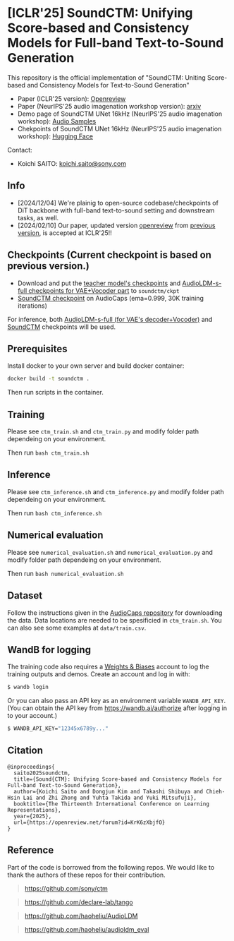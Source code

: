# [ICLR'25] SoundCTM: Unifying Score-based and Consistency Models for Full-band Text-to-Sound Generation

This repository is the official implementation of "SoundCTM: Uniting Score-based and Consistency Models for Text-to-Sound Generation"

- Paper (ICLR'25 version): [Openreview](https://openreview.net/forum?id=KrK6zXbjfO)
- Paper (NeurIPS'25 audio imagenation workshop version): [arxiv](https://arxiv.org/abs/2405.18503)
- Demo page of SoundCTM UNet 16kHz (NeurIPS'25 audio imagenation workshop): [Audio Samples](https://koichi-saito-sony.github.io/soundctm/)
- Chekpoints of SoundCTM UNet 16kHz (NeurIPS'25 audio imagenation workshop): [Hugging Face](https://huggingface.co/Sony/soundctm)



Contact:
- Koichi SAITO: koichi.saito@sony.com

## Info 
- [2024/12/04] We're plainig to open-source codebase/checkpoints of DiT backbone with full-band text-to-sound setting and downstream tasks, as well.
- [2024/02/10] Our paper, updated version [openreview](https://openreview.net/forum?id=KrK6zXbjfO) from [previous version](https://arxiv.org/abs/2405.18503), is accepted at ICLR'25!!

## Checkpoints (Current checkpoint is based on previous version.)

- Download and put the [teacher model's checkpoints](https://huggingface.co/Sony/soundctm/tree/main/ckpt/teacher) and [AudioLDM-s-full checkpoints for VAE+Vocoder part](https://huggingface.co/Sony/soundctm/blob/main/ckpt/audioldm-s-full.ckpt) to `soundctm/ckpt`
- [SoundCTM checkpoint](https://huggingface.co/Sony/soundctm/tree/main/soundctm_ckpt) on AudioCaps (ema=0.999, 30K training iterations)

For inference, both [AudioLDM-s-full (for VAE's decoder+Vocoder)](https://huggingface.co/Sony/soundctm/blob/main/ckpt/audioldm-s-full.ckpt) and [SoundCTM](https://huggingface.co/Sony/soundctm/tree/main/soundctm_ckpt) checkpoints will be used.

## Prerequisites

Install docker to your own server and build docker container:

```bash
docker build -t soundctm .
```

Then run scripts in the container.

## Training
Please see `ctm_train.sh` and `ctm_train.py` and modify folder path dependeing on your environment.

Then run `bash ctm_train.sh`

## Inference
Please see `ctm_inference.sh` and `ctm_inference.py` and modify folder path dependeing on your environment.

Then run `bash ctm_inference.sh`

## Numerical evaluation
Please see `numerical_evaluation.sh` and `numerical_evaluation.py` and modify folder path dependeing on your environment.

Then run `bash numerical_evaluation.sh`


## Dataset
Follow the instructions given in the [AudioCaps repository](https://github.com/cdjkim/audiocaps) for downloading the data. 
Data locations are needed to be spesificied in `ctm_train.sh`. 
You can also see some examples at `data/train.csv`.


## WandB for logging
The training code also requires a [Weights & Biases](https://wandb.ai/site) account to log the training outputs and demos. Create an account and log in with:
```bash
$ wandb login
```
Or you can also pass an API key as an environment variable `WANDB_API_KEY`.
(You can obtain the API key from https://wandb.ai/authorize after logging in to your account.)
```bash
$ WANDB_API_KEY="12345x6789y..."
```


## Citation
```
@inproceedings{
  saito2025soundctm,
  title={Sound{CTM}: Unifying Score-based and Consistency Models for Full-band Text-to-Sound Generation},
  author={Koichi Saito and Dongjun Kim and Takashi Shibuya and Chieh-Hsin Lai and Zhi Zhong and Yuhta Takida and Yuki Mitsufuji},
  booktitle={The Thirteenth International Conference on Learning Representations},
  year={2025},
  url={https://openreview.net/forum?id=KrK6zXbjfO}
}
```

## Reference
Part of the code is borrowed from the following repos. We would like to thank the authors of these repos for their contribution. 
> https://github.com/sony/ctm

> https://github.com/declare-lab/tango

> https://github.com/haoheliu/AudioLDM

> https://github.com/haoheliu/audioldm_eval


